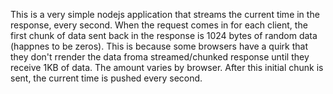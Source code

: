 This is a very simple nodejs application that streams the current time in the response, every second.
When the request comes in for each client, the first chunk of data sent back in the response is 1024 bytes of random data (happnes to be zeros).  This is because some browsers have a quirk that they don't rrender the data froma streamed/chunked response until they receive 1KB of data.  The amount varies by browser.  After this initial chunk is sent, the current time is pushed every second.
